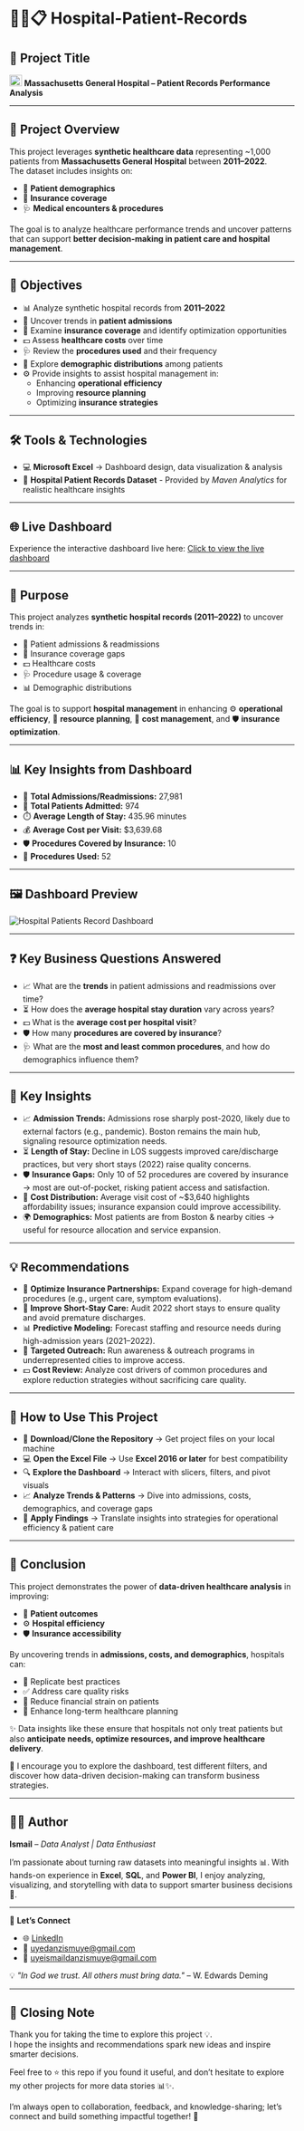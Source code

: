 # 🏥👥📋 Hospital-Patient-Records

## 🏥 Project Title  
<img width="22" height="20" alt="image" src="https://github.com/user-attachments/assets/60b3c3a9-f182-4f5b-85f0-eeb23ada5e92" /> **Massachusetts General Hospital – Patient Records Performance Analysis**  

---

## 📘 Project Overview  
This project leverages **synthetic healthcare data** representing ~1,000 patients from **Massachusetts General Hospital** between **2011–2022**.  
The dataset includes insights on:  
- 👤 **Patient demographics**  
- 🏦 **Insurance coverage**  
- 🩺 **Medical encounters & procedures**  

The goal is to analyze healthcare performance trends and uncover patterns that can support **better decision-making in patient care and hospital management**.  

---

## 🎯 Objectives  
- 📊 Analyze synthetic hospital records from **2011–2022**  
- 🏥 Uncover trends in **patient admissions**  
- 🏦 Examine **insurance coverage** and identify optimization opportunities  
- 💵 Assess **healthcare costs** over time  
- 🩺 Review the **procedures used** and their frequency  
- 👤 Explore **demographic distributions** among patients  
- ⚙️ Provide insights to assist hospital management in:  
  - Enhancing **operational efficiency**  
  - Improving **resource planning**  
  - Optimizing **insurance strategies**  

---

## 🛠️ Tools & Technologies  
- 💻 **Microsoft Excel** → Dashboard design, data visualization & analysis  
- 📂 **Hospital Patient Records Dataset** - Provided by *Maven Analytics* for realistic healthcare insights  

---

## 🌐 Live Dashboard  
Experience the interactive dashboard live here:
[Click to view the live dashboard](https://1drv.ms/x/c/a145471cdb65b729/ET0vXtf3-jpOmitFPfvfSXUB64-N09iShf5wZdZ5mzGU-A?e=TMGh2O)

---

## 🎯 Purpose  
This project analyzes **synthetic hospital records (2011–2022)** to uncover trends in:  
- 👥 Patient admissions & readmissions  
- 🏦 Insurance coverage gaps  
- 💵 Healthcare costs  
- 🩺 Procedure usage & coverage  
- 📊 Demographic distributions  

The goal is to support **hospital management** in enhancing ⚙️ **operational efficiency**, 📅 **resource planning**, 💸 **cost management**, and 🛡️ **insurance optimization**.  

---

## 📊 Key Insights from Dashboard  
- 🏥 **Total Admissions/Readmissions:** 27,981  
- 👤 **Total Patients Admitted:** 974  
- ⏱️ **Average Length of Stay:** 435.96 minutes  
- 💰 **Average Cost per Visit:** $3,639.68  
- 🛡️ **Procedures Covered by Insurance:** 10  
- 🧾 **Procedures Used:** 52

---

## 🖼️ Dashboard Preview 
![Hospital Patients Record Dashboard](Dashboard_Massach..png)

---

## ❓ Key Business Questions Answered  
- 📈 What are the **trends** in patient admissions and readmissions over time?  
- ⏳ How does the **average hospital stay duration** vary across years?  
- 💵 What is the **average cost per hospital visit**?  
- 🛡️ How many **procedures are covered by insurance**?  
- 🩺 What are the **most and least common procedures**, and how do demographics influence them?  

---

## 🔎 Key Insights  
- 📈 **Admission Trends:** Admissions rose sharply post-2020, likely due to external factors (e.g., pandemic). Boston remains the main hub, signaling resource optimization needs.  
- ⏳ **Length of Stay:** Decline in LOS suggests improved care/discharge practices, but very short stays (2022) raise quality concerns.  
- 🛡️ **Insurance Gaps:** Only 10 of 52 procedures are covered by insurance → most are out-of-pocket, risking patient access and satisfaction.  
- 💸 **Cost Distribution:** Average visit cost of ~$3,640 highlights affordability issues; insurance expansion could improve accessibility.  
- 🌍 **Demographics:** Most patients are from Boston & nearby cities → useful for resource allocation and service expansion.  

---

## 💡 Recommendations  
- 🤝 **Optimize Insurance Partnerships:** Expand coverage for high-demand procedures (e.g., urgent care, symptom evaluations).  
- 🏥 **Improve Short-Stay Care:** Audit 2022 short stays to ensure quality and avoid premature discharges.  
- 📊 **Predictive Modeling:** Forecast staffing and resource needs during high-admission years (2021–2022).  
- 📢 **Targeted Outreach:** Run awareness & outreach programs in underrepresented cities to improve access.  
- 💵 **Cost Review:** Analyze cost drivers of common procedures and explore reduction strategies without sacrificing care quality.  

---

## 🚀 How to Use This Project  
- 📂 **Download/Clone the Repository** → Get project files on your local machine  
- 💻 **Open the Excel File** → Use **Excel 2016 or later** for best compatibility  
- 🔍 **Explore the Dashboard** → Interact with slicers, filters, and pivot visuals  
- 📈 **Analyze Trends & Patterns** → Dive into admissions, costs, demographics, and coverage gaps  
- 📝 **Apply Findings** → Translate insights into strategies for operational efficiency & patient care  

---

## 🏁 Conclusion  
This project demonstrates the power of **data-driven healthcare analysis** in improving:  
- 🏥 **Patient outcomes**  
- ⚙️ **Hospital efficiency**  
- 🛡️ **Insurance accessibility**  

By uncovering trends in **admissions, costs, and demographics**, hospitals can:  
- 🔁 Replicate best practices  
- ✅ Address care quality risks  
- 💸 Reduce financial strain on patients  
- 📅 Enhance long-term healthcare planning  

✨ Data insights like these ensure that hospitals not only treat patients but also **anticipate needs, optimize resources, and improve healthcare delivery**.  

🔗 I encourage you to explore the dashboard, test different filters, and discover how data-driven decision-making can transform business strategies.  

---

## 👨‍💻 Author  
**Ismail** – *Data Analyst | Data Enthusiast*  

I’m passionate about turning raw datasets into meaningful insights 📊. With hands-on experience in **Excel**, **SQL**, and **Power BI**, I enjoy analyzing, visualizing, and storytelling with data to support smarter business decisions 🚀.  

---

🔗 **Let’s Connect**  
- 🌐 [LinkedIn](https://www.linkedin.com/in/uye-ismail-d)  
- 📧 uyedanzismuye@gmail.com  
- 📧 uyeismaildanzismuye@gmail.com
  
💡 *"In God we trust. All others must bring data."* – W. Edwards Deming  

---

## 🙏 Closing Note  
Thank you for taking the time to explore this project 💡.  
I hope the insights and recommendations spark new ideas and inspire smarter decisions.  

Feel free to ⭐ this repo if you found it useful, and don’t hesitate to explore my other projects for more data stories 📊✨.  

I’m always open to collaboration, feedback, and knowledge-sharing; let’s connect and build something impactful together! 🤝  

